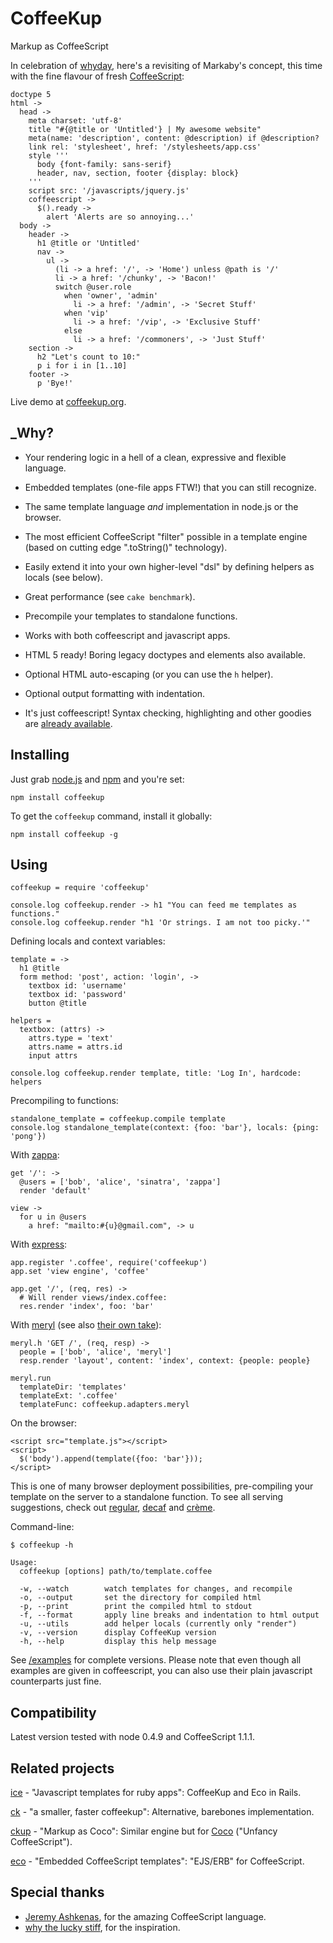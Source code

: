# CoffeeKup
Markup as CoffeeScript

In celebration of [whyday](http://whyday.org/), here's a revisiting of Markaby's concept, this time with the fine flavour of fresh [CoffeeScript](http://coffeescript.org):

    doctype 5
    html ->
      head ->
        meta charset: 'utf-8'
        title "#{@title or 'Untitled'} | My awesome website"
        meta(name: 'description', content: @description) if @description?
        link rel: 'stylesheet', href: '/stylesheets/app.css'
        style '''
          body {font-family: sans-serif}
          header, nav, section, footer {display: block}
        '''
        script src: '/javascripts/jquery.js'
        coffeescript ->
          $().ready ->
            alert 'Alerts are so annoying...'
      body ->
        header ->
          h1 @title or 'Untitled'
          nav ->
            ul ->
              (li -> a href: '/', -> 'Home') unless @path is '/'
              li -> a href: '/chunky', -> 'Bacon!'
              switch @user.role
                when 'owner', 'admin'
                  li -> a href: '/admin', -> 'Secret Stuff'
                when 'vip'
                  li -> a href: '/vip', -> 'Exclusive Stuff'
                else
                  li -> a href: '/commoners', -> 'Just Stuff'
        section ->
          h2 "Let's count to 10:"
          p i for i in [1..10]
        footer ->
          p 'Bye!'

Live demo at [coffeekup.org](http://coffeekup.org).

## _Why?

* Your rendering logic in a hell of a clean, expressive and flexible language.

* Embedded templates (one-file apps FTW!) that you can still recognize.

* The same template language _and_ implementation in node.js or the browser.

* The most efficient CoffeeScript "filter" possible in a template engine (based on cutting edge ".toString()" technology).

* Easily extend it into your own higher-level "dsl" by defining helpers as locals (see below).

* Great performance (see `cake benchmark`).

* Precompile your templates to standalone functions.

* Works with both coffeescript and javascript apps.

* HTML 5 ready! Boring legacy doctypes and elements also available.

* Optional HTML auto-escaping (or you can use the `h` helper).

* Optional output formatting with indentation.

* It's just coffeescript! Syntax checking, highlighting and other goodies are [already available](http://jashkenas.github.com/coffee-script/#resources).

## Installing

Just grab [node.js](http://nodejs.org/#download) and [npm](http://github.com/isaacs/npm) and you're set:

    npm install coffeekup

To get the `coffeekup` command, install it globally:

    npm install coffeekup -g

## Using

    coffeekup = require 'coffeekup'

    console.log coffeekup.render -> h1 "You can feed me templates as functions."
    console.log coffeekup.render "h1 'Or strings. I am not too picky.'"

Defining locals and context variables:

    template = ->
      h1 @title
      form method: 'post', action: 'login', ->
        textbox id: 'username'
        textbox id: 'password'
        button @title

    helpers =
      textbox: (attrs) ->
        attrs.type = 'text'
        attrs.name = attrs.id
        input attrs

    console.log coffeekup.render template, title: 'Log In', hardcode: helpers

Precompiling to functions:

    standalone_template = coffeekup.compile template
    console.log standalone_template(context: {foo: 'bar'}, locals: {ping: 'pong'})

With [zappa](http://github.com/mauricemach/zappa):

    get '/': ->
      @users = ['bob', 'alice', 'sinatra', 'zappa']
      render 'default'

    view ->
      for u in @users
        a href: "mailto:#{u}@gmail.com", -> u

With [express](http://expressjs.com):

    app.register '.coffee', require('coffeekup')
    app.set 'view engine', 'coffee'

    app.get '/', (req, res) ->
      # Will render views/index.coffee:
      res.render 'index', foo: 'bar'

With [meryl](http://github.com/coffeemate/meryl/blob/master/examples/jade-template/app.js) (see also [their own take](http://github.com/coffeemate/meryl/blob/master/examples/coffeekup-template)):

    meryl.h 'GET /', (req, resp) ->
      people = ['bob', 'alice', 'meryl']
      resp.render 'layout', content: 'index', context: {people: people}

    meryl.run
      templateDir: 'templates'
      templateExt: '.coffee'
      templateFunc: coffeekup.adapters.meryl

On the browser:

    <script src="template.js"></script>
    <script>
      $('body').append(template({foo: 'bar'}));
    </script>

This is one of many browser deployment possibilities, pre-compiling your template on the server to a standalone function. To see all serving suggestions, check out [regular](http://github.com/mauricemach/coffeekup/blob/master/examples/browser/regular/index.html), [decaf](http://github.com/mauricemach/coffeekup/blob/master/examples/browser/decaf/index.html) and [crème](http://github.com/mauricemach/coffeekup/blob/master/examples/browser/creme/index.html).

Command-line:

    $ coffeekup -h

    Usage:
      coffeekup [options] path/to/template.coffee

      -w, --watch        watch templates for changes, and recompile
      -o, --output       set the directory for compiled html
      -p, --print        print the compiled html to stdout
      -f, --format       apply line breaks and indentation to html output
      -u, --utils        add helper locals (currently only "render")
      -v, --version      display CoffeeKup version
      -h, --help         display this help message

See [/examples](http://github.com/mauricemach/coffeekup/tree/master/examples) for complete versions. Please note that even though all examples are given in coffeescript, you can also use their plain javascript counterparts just fine.

## Compatibility

Latest version tested with node 0.4.9 and CoffeeScript 1.1.1.

## Related projects

[ice](https://github.com/ludicast/ice) - "Javascript templates for ruby apps": CoffeeKup and Eco in Rails.

[ck](https://github.com/aeosynth/ck) - "a smaller, faster coffeekup": Alternative, barebones implementation.

[ckup](https://github.com/satyr/ckup) - "Markup as Coco": Similar engine but for [Coco](https://github.com/satyr/coco) ("Unfancy CoffeeScript").

[eco](https://github.com/sstephenson/eco) - "Embedded CoffeeScript templates": "EJS/ERB" for CoffeeScript.

## Special thanks

  - [Jeremy Ashkenas](https://github.com/jashkenas), for the amazing CoffeeScript language.
  - [why the lucky stiff](Why_the_lucky_stiff), for the inspiration.